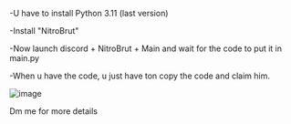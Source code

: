 


-U have to install Python 3.11 (last version)


-Install "NitroBrut"


-Now launch discord + NitroBrut + Main and wait for the code to put it in main.py


-When u have the code, u just have ton copy the code and claim him.

![image](https://github.com/DuBrazil/NitroBrut/assets/138258114/d5516fa8-c1a1-4721-bb55-55bb754e2160)

Dm me for more details 
